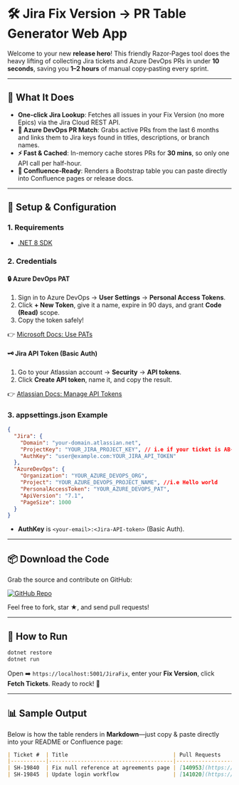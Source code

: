 # 🛠️ Jira Fix Version → PR Table Generator Web App

Welcome to your new **release hero**! This friendly Razor‑Pages tool does the heavy lifting of collecting Jira tickets and Azure DevOps PRs in under **10 seconds**, saving you **1–2 hours** of manual copy‑pasting every sprint.

---

## 🎯 What It Does

* **One-click Jira Lookup**: Fetches all issues in your Fix Version (no more Epics) via the Jira Cloud REST API.
* **🔗 Azure DevOps PR Match**: Grabs active PRs from the last 6 months and links them to Jira keys found in titles, descriptions, or branch names.
* **⚡ Fast & Cached**: In-memory cache stores PRs for **30 mins**, so only one API call per half-hour.
* **🎉 Confluence‑Ready**: Renders a Bootstrap table you can paste directly into Confluence pages or release docs.

---

## 🔑 Setup & Configuration

### 1. Requirements

* [.NET 8 SDK](https://dotnet.microsoft.com/download/dotnet/8.0)

### 2. Credentials

#### 🔒 Azure DevOps PAT

1. Sign in to Azure DevOps → **User Settings** → **Personal Access Tokens**.
2. Click **+ New Token**, give it a name, expire in 90 days, and grant **Code (Read)** scope.
3. Copy the token safely!

👉 [Microsoft Docs: Use PATs](https://docs.microsoft.com/en-us/azure/devops/organizations/accounts/use-personal-access-tokens-to-authenticate)

#### 🗝️ Jira API Token (Basic Auth)

1. Go to your Atlassian account → **Security** → **API tokens**.
2. Click **Create API token**, name it, and copy the result.

👉 [Atlassian Docs: Manage API Tokens](https://support.atlassian.com/atlassian-account/docs/manage-api-tokens-for-your-atlassian-account/)

### 3. appsettings.json Example

```json
{
  "Jira": {
    "Domain": "your-domain.atlassian.net",
    "ProjectKey": "YOUR_JIRA_PROJECT_KEY", // i.e if your ticket is AB-123456 then you project key would be "AB"
    "AuthKey": "user@example.com:YOUR_JIRA_API_TOKEN"
  },
  "AzureDevOps": {
    "Organization": "YOUR_AZURE_DEVOPS_ORG",
    "Project": "YOUR_AZURE_DEVOPS_PROJECT_NAME", //i.e Hello world
    "PersonalAccessToken": "YOUR_AZURE_DEVOPS_PAT",
    "ApiVersion": "7.1",
    "PageSize": 1000
  }
}
```

* **AuthKey** is `<your-email>:<Jira-API-token>` (Basic Auth). 

---

## 📦 Download the Code

Grab the source and contribute on GitHub:

[![GitHub Repo](https://img.shields.io/badge/GitHub-Download-blue?logo=github)](https://github.com/hummad-hassan/jira-pr-table-generator)

Feel free to fork, star ★, and send pull requests!

---

## 🚀 How to Run

```bash
dotnet restore
dotnet run
```

Open ➡️ `https://localhost:5001/JiraFix`, enter your **Fix Version**, click **Fetch Tickets**. Ready to rock! 🤘

---

## 📊 Sample Output

Below is how the table renders in **Markdown**—just copy & paste directly into your README or Confluence page:

```markdown
| Ticket #  | Title                                 | Pull Requests                                                                                                               |
|-----------|---------------------------------------|----------------------------------------------------------------------------------------------------------------------------|
| SH-19840  | Fix null reference at agreements page | [140953](https://dev.azure.com/Acme/hello%20world/_git/my-azure-debops-git-repo-name/pullrequest/140953)                                 |
| SH-19845  | Update login workflow                 | [141020](https://dev.azure.com/Acme/hello%20world/_git/my-azure-debops-git-repo-name/pullrequest/141020), [141022](https://dev.azure.com/Acme/hello%20world/_git/my-azure-debops-git-repo-name/pullrequest/141022) |
```